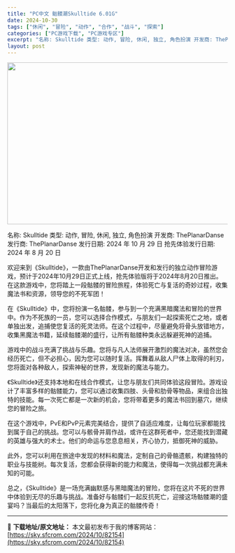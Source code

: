 ```yaml
---
title: "PC中文 骷髅潮Skulltide 6.01G"
date: 2024-10-30
tags: ["休闲", "冒险", "动作", "合作", "战斗", "探索"]
categories: ["PC游戏下载", "PC游戏专区"]
excerpt: "名称: Skulltide 类型: 动作, 冒险, 休闲, 独立, 角色扮演 开发商: ThePlanarDanse 发行商: ThePlanarDanse 发行日期: 2024 年 10 月 29 日 抢先体验发行日期: 2024 年 8 月 20 日 欢迎来到《Skulltide》，一款由The&hellip;"
layout: post
---
```


<img class="aligncenter size-full wp-image-82155" src="https://sky.sfcrom.com/wp-content/uploads/2024/10/202410300912276.webp" alt="" width="660" height="370" />

名称: Skulltide
类型: 动作, 冒险, 休闲, 独立, 角色扮演
开发商: ThePlanarDanse
发行商: ThePlanarDanse
发行日期: 2024 年 10 月 29 日
抢先体验发行日期: 2024 年 8 月 20 日

欢迎来到《Skulltide》，一款由ThePlanarDanse开发和发行的独立动作冒险游戏，预计于2024年10月29日正式上线，抢先体验版将于2024年8月20日推出。在这款游戏中，您将踏上一段骷髅的冒险旅程，体验死亡与复活的奇妙过程，收集魔法书和资源，领导您的不死军团！

在《Skulltide》中，您将扮演一名骷髅，参与到一个充满黑暗魔法和冒险的世界中。作为不死族的一员，您可以选择合作模式，与朋友们一起探索死亡之地，或者单独出发，追捕使您复活的死灵法师。在这个过程中，尽量避免将骨头放错地方，收集黑魔法书籍，延续骷髅潮的盛行，让所有骷髅种类永远躲避死神的追捕。

游戏中的战斗充满了挑战与乐趣。您将与凡人法师展开激烈的魔法对决，虽然您会经历死亡，但不必担心，因为您可以随时复活。挥舞着从敌人尸体上取得的利刃，您将面对各种敌人，探索神秘的世界，发现新的魔法与能力。

《Skulltide》还支持本地和在线合作模式，让您与朋友们共同体验这段冒险。游戏设计了丰富多样的骷髅能力，您可以通过收集四肢、头骨和肋骨等物品，来组合出独特的技能。每一次死亡都是一次新的机会，您将带着更多的魔法书回到墓穴，继续您的冒险之旅。

在这个游戏中，PvE和PvP元素完美结合，提供了自适应难度，让每位玩家都能找到属于自己的挑战。您可以与骸骨并肩作战，或许在这群死者中，您还能找到潜藏的英雄与强大的术士。他们的命运与您息息相关，齐心协力，抵御死神的威胁。

此外，您可以利用在旅途中发现的材料和魔法，定制自己的骨骼遗骸，构建独特的职业与技能树。每次复活，您都会获得新的能力和魔法，使得每一次挑战都充满未知的可能。

总之，《Skulltide》是一场充满幽默感与黑暗魔法的冒险，您将在这片不死的世界中体验到无尽的乐趣与挑战。准备好与骷髅们一起反抗死亡，迎接这场骷髅潮的盛宴吗？当最后的太阳落下，您将化身为真正的骷髅传奇！

---
📖 **下载地址/原文地址：** 本文最初发布于我的博客网站：[https://sky.sfcrom.com/2024/10/82154](https://sky.sfcrom.com/2024/10/82154)

